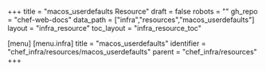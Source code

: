 +++
title = "macos_userdefaults Resource"
draft = false
robots = ""
gh_repo = "chef-web-docs"
data_path = ["infra","resources","macos_userdefaults"]
layout = "infra_resource"
toc_layout = "infra_resource_toc"

[menu]
  [menu.infra]
    title = "macos_userdefaults"
    identifier = "chef_infra/resources/macos_userdefaults"
    parent = "chef_infra/resources"
+++

<!-- The contents of this page are automatically generated from the macos_userdefaults.yaml file in the data directory. -->
<!-- To suggest a change, edit the https://github.com/chef/chef/blob/main/lib/chef/resource/macos_userdefaults.rb file
      and submit a pull request to the https://github.com/chef/chef repository. -->
